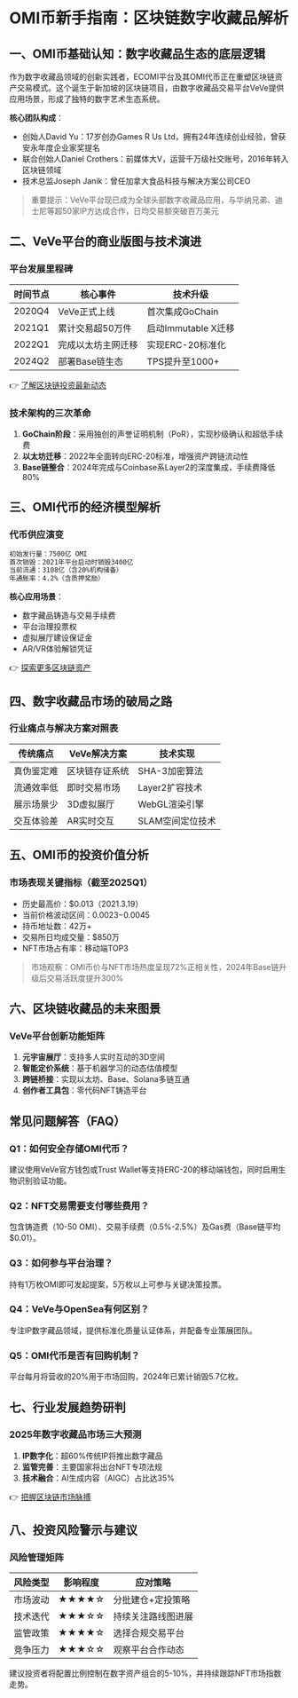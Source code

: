 # OMI币新手指南：区块链数字收藏品解析

## 一、OMI币基础认知：数字收藏品生态的底层逻辑

作为数字收藏品领域的创新实践者，ECOMI平台及其OMI代币正在重塑区块链资产交易模式。这个诞生于新加坡的区块链项目，由数字收藏品交易平台VeVe提供应用场景，形成了独特的数字艺术生态系统。

**核心团队构成**：
- 创始人David Yu：17岁创办Games R Us Ltd，拥有24年连续创业经验，曾获安永年度企业家奖提名
- 联合创始人Daniel Crothers：前媒体大V，运营千万级社交账号，2016年转入区块链领域
- 技术总监Joseph Janik：曾任加拿大食品科技与解决方案公司CEO

> 重要提示：VeVe平台现已成为全球头部数字收藏品应用，与华纳兄弟、迪士尼等超50家IP方达成合作，日均交易额突破百万美元

## 二、VeVe平台的商业版图与技术演进

### 平台发展里程碑
| 时间节点 | 核心事件 | 技术升级 |
|---------|----------|----------|
| 2020Q4 | VeVe正式上线 | 首次集成GoChain |
| 2021Q1 | 累计交易超50万件 | 启动Immutable X迁移 |
| 2022Q1 | 完成以太坊主网迁移 | 实现ERC-20标准化 |
| 2024Q2 | 部署Base链生态 | TPS提升至1000+ |

👉 [了解区块链投资最新动态](https://bit.ly/okx_welcome)

### 技术架构的三次革命
1. **GoChain阶段**：采用独创的声誉证明机制（PoR），实现秒级确认和超低手续费
2. **以太坊迁移**：2022年全面转向ERC-20标准，增强资产跨链流动性
3. **Base链整合**：2024年完成与Coinbase系Layer2的深度集成，手续费降低80%

## 三、OMI代币的经济模型解析

### 代币供应演变
```markdown
初始发行量：7500亿 OMI
首次销毁：2021年平台启动时销毁3400亿
当前流通：3108亿（含20%机构储备）
年通胀率：4.2%（含质押奖励）
```

**核心应用场景**：
- 数字藏品铸造与交易手续费
- 平台治理投票权
- 虚拟展厅建设保证金
- AR/VR体验解锁凭证

👉 [探索更多区块链资产](https://bit.ly/okx_welcome)

## 四、数字收藏品市场的破局之路

### 行业痛点与解决方案对照表

| 传统痛点 | VeVe解决方案 | 技术实现 |
|---------|---------------|----------|
| 真伪鉴定难 | 区块链存证系统 | SHA-3加密算法 |
| 流通效率低 | 即时交易市场 | Layer2扩容技术 |
| 展示场景少 | 3D虚拟展厅 | WebGL渲染引擎 |
| 交互体验差 | AR实时交互 | SLAM空间定位技术 |

## 五、OMI币的投资价值分析

### 市场表现关键指标（截至2025Q1）
- 历史最高价：$0.013（2021.3.19）
- 当前价格波动区间：$0.0023-$0.0045
- 持币地址数：42万+
- 交易所日均成交量：$850万
- NFT市场占有率：移动端TOP3

> 市场观察：OMI币价与NFT市场热度呈现72%正相关性，2024年Base链升级后交易活跃度提升300%

## 六、区块链收藏品的未来图景

### VeVe平台创新功能矩阵
1. **元宇宙展厅**：支持多人实时互动的3D空间
2. **智能定价系统**：基于机器学习的动态估值模型
3. **跨链桥接**：实现以太坊、Base、Solana多链互通
4. **创作者工具包**：零代码NFT铸造平台

## 常见问题解答（FAQ）

### Q1：如何安全存储OMI代币？
建议使用VeVe官方钱包或Trust Wallet等支持ERC-20的移动端钱包，同时启用生物识别验证功能。

### Q2：NFT交易需要支付哪些费用？
包含铸造费（10-50 OMI）、交易手续费（0.5%-2.5%）及Gas费（Base链平均$0.01）。

### Q3：如何参与平台治理？
持有1万枚OMI即可发起提案，5万枚以上可参与关键决策投票。

### Q4：VeVe与OpenSea有何区别？
专注IP数字藏品领域，提供标准化质量认证体系，并配备专业策展团队。

### Q5：OMI代币是否有回购机制？
平台每月将营收的20%用于市场回购，2024年已累计销毁5.7亿枚。

## 七、行业发展趋势研判

### 2025年数字收藏品市场三大预测
1. **IP数字化**：超60%传统IP将推出数字藏品
2. **监管完善**：主要国家将出台NFT专项法规
3. **技术融合**：AI生成内容（AIGC）占比达35%

👉 [把握区块链市场脉搏](https://bit.ly/okx_welcome)

## 八、投资风险警示与建议

### 风险管理矩阵
| 风险类型 | 影响程度 | 应对策略 |
|---------|----------|----------|
| 市场波动 | ★★★★☆ | 分批建仓+定投策略 |
| 技术迭代 | ★★★☆☆ | 持续关注路线图进展 |
| 监管政策 | ★★★★☆ | 选择合规交易平台 |
| 竞争压力 | ★★★☆☆ | 观察平台合作动态 |

建议投资者将配置比例控制在数字资产组合的5-10%，并持续跟踪NFT市场指数走势。